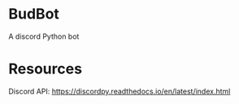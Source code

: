 # BudBot
A discord Python bot
# Resources
Discord API: https://discordpy.readthedocs.io/en/latest/index.html
